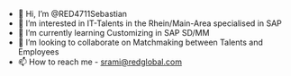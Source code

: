 - 👋 Hi, I’m @RED4711Sebastian
- 👀 I’m interested in IT-Talents in the Rhein/Main-Area specialised in SAP
- 🌱 I’m currently learning Customizing in SAP SD/MM
- 💞️ I’m looking to collaborate on Matchmaking between Talents and Employees
- 📫 How to reach me - srami@redglobal.com

<!---
RED4711Sebastian/RED4711Sebastian is a ✨ special ✨ repository because its `README.md` (this file) appears on your GitHub profile.
You can click the Preview link to take a look at your changes.
--->
